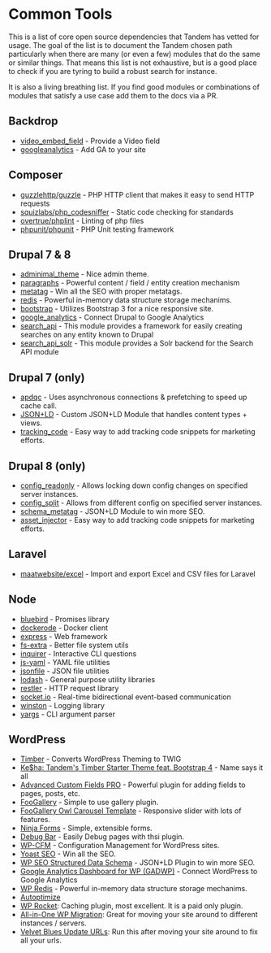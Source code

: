 Common Tools
============

This is a list of core open source dependencies that Tandem has vetted for usage. The goal of the list is to document the Tandem chosen path particularly when there are many (or even a few) modules that do the same or similar things. That means this list is not exhaustive, but is a good place to check if you are tyring to build a robust search for instance.

It is also a living breathing list. If you find good modules or combinations of modules that satisfy a use case add them to the docs via a PR.

Backdrop
--------

* [video_embed_field](https://github.com/backdrop-contrib/video_embed_field) - Provide a Video field
* [googleanalytics](https://github.com/backdrop-contrib/googleanalytics) - Add GA to your site

Composer
--------

* [guzzlehttp/guzzle](http://docs.guzzlephp.org/en/stable/) - PHP HTTP client that makes it easy to send HTTP requests
* [squizlabs/php_codesniffer](https://github.com/squizlabs/php_codesniffer) - Static code checking for standards
* [overtrue/phplint](https://github.com/overtrue/phplint) - Linting of php files
* [phpunit/phpunit](https://github.com/sebastianbergmann/phpunit) - PHP Unit testing framework

Drupal 7 & 8
-------------

* [adminimal_theme](https://www.drupal.org/project/adminimal_theme) - Nice admin theme.
* [paragraphs](https://www.drupal.org/project/paragraphs) - Powerful content / field / entity creation mechanism
* [metatag](https://www.drupal.org/project/metatag) - Win all the SEO with proper metatags.
* [redis](https://www.drupal.org/project/redis) - Powerful in-memory data structure storage mechanims.
* [bootstrap](https://www.drupal.org/project/bootstrap) - Utilizes Bootstrap 3 for a nice responsive site.
* [google_analytics](https://www.drupal.org/project/google_analytics) - Connect Drupal to Google Analytics
* [search_api](https://www.drupal.org/project/search_api) - This module provides a framework for easily creating searches on any entity known to Drupal
* [search_api_solr](https://www.drupal.org/project/search_api_solr) - This module provides a Solr backend for the Search API module

Drupal 7 (only)
---------------

* [apdqc](https://www.drupal.org/project/apdqc) - Uses asynchronous connections & prefetching to speed up cache call.
* [JSON+LD](https://github.com/labboy0276/json_ld) - Custom JSON+LD Module that handles content types + views.
* [tracking_code](https://www.drupal.org/project/tracking_code) - Easy way to add tracking code snippets for marketing efforts.


Drupal 8 (only)
---------------

* [config_readonly](https://www.drupal.org/project/config_readonly) - Allows locking down config changes on specified server instances.
* [config_split](https://www.drupal.org/project/config_split) - Allows from different config on specified server instances.
* [schema_metatag](https://www.drupal.org/project/schema_metatag) - JSON+LD Module to win more SEO.
* [asset_injector](https://www.drupal.org/project/asset_injector) - Easy way to add tracking code snippets for marketing efforts.

Laravel
-------

* [maatwebsite/excel](https://github.com/Maatwebsite/Laravel-Excel) - Import and export Excel and CSV files for Laravel

Node
----

* [bluebird](http://bluebirdjs.com/docs/getting-started.html) - Promises library
* [dockerode](https://github.com/apocas/dockerode) - Docker client
* [express](https://expressjs.com/) - Web framework
* [fs-extra](https://github.com/jprichardson/node-fs-extra) - Better file system utils
* [inquirer](https://www.npmjs.com/package/inquirer) - Interactive CLI questions
* [js-yaml](https://www.npmjs.com/package/js-yaml) - YAML file utilities
* [jsonfile](https://github.com/jprichardson/node-jsonfile) - JSON file utilities
* [lodash](https://lodash.com/docs) - General purpose utility libraries
* [restler](https://github.com/danwrong/restler) - HTTP request library
* [socket.io](https://github.com/socketio/socket.io) - Real-time bidirectional event-based communication
* [winston](https://github.com/winstonjs/winston) - Logging library
* [yargs](https://github.com/yargs/yargs) - CLI argument parser

WordPress
---------

* [Timber](https://github.com/timber/timber) - Converts WordPress Theming to TWIG
* [Ke$ha: Tandem's Timber Starter Theme feat. Bootstrap 4](https://github.com/thinktandem/kesha) - Name says it all
* [Advanced Custom Fields PRO](https://www.advancedcustomfields.com/pro/) - Powerful plugin for adding fields to pages, posts, etc.
* [FooGallery](https://wordpress.org/plugins/foogallery/) - Simple to use gallery plugin.
* [FooGallery Owl Carousel Template](https://wordpress.org/plugins/foogallery-owl-carousel-template/) - Responsive slider with lots of features.
* [Ninja Forms](https://wordpress.org/plugins/ninja-forms/) - Simple, extensible forms.
* [Debug Bar](https://wordpress.org/plugins/debug-bar/) - Easily Debug pages with thsi plugin.
* [WP-CFM](https://wordpress.org/plugins/wp-cfm/) - Configuration Management for WordPress sites.
* [Yoast SEO](https://wordpress.org/plugins/wordpress-seo/) - Win all the SEO.
* [WP SEO Structured Data Schema](https://wordpress.org/plugins/wp-seo-structured-data-schema/) - JSON+LD Plugin to win more SEO.
* [Google Analytics Dashboard for WP (GADWP)](https://wordpress.org/plugins/google-analytics-dashboard-for-wp/)  - Connect WordPress to Google Analytics
* [WP Redis](https://wordpress.org/plugins/wp-redis) - Powerful in-memory data structure storage mechanims.
* [Autoptimize](https://wordpress.org/plugins/autoptimize/)
* [WP Rocket](https://wp-rocket.me/): Caching plugin, most excellent. It is a paid only plugin.
* [All-in-One WP Migration](https://wordpress.org/plugins/all-in-one-wp-migration/): Great for moving your site around to different instances / servers.
* [Velvet Blues Update URLs](https://wordpress.org/plugins/velvet-blues-update-urls/): Run this after moving your site around to fix all your urls.
